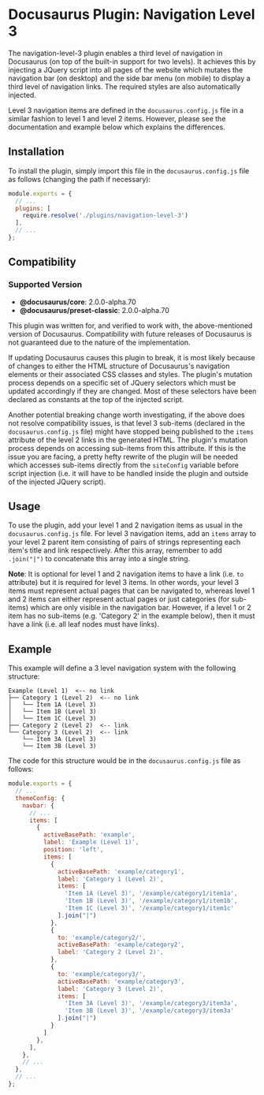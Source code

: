 # Docusaurus Plugin: Navigation Level 3

The navigation-level-3 plugin enables a third level of navigation in Docusaurus (on top of 
the built-in support for two levels). It achieves this by injecting a JQuery script into all 
pages of the website which mutates the navigation bar (on desktop) and the side bar menu (on 
mobile) to display a third level of navigation links. The required styles are also 
automatically injected.

Level 3 navigation items are defined in the `docusaurus.config.js` file in a similar fashion
to level 1 and level 2 items. However, please see the documentation and example below which
explains the differences.

## Installation

To install the plugin, simply import this file in the `docusaurus.config.js` file as follows 
(changing the path if necessary):

```javascript
module.exports = {
  // ...
  plugins: [
    require.resolve('./plugins/navigation-level-3')
  ],
  // ...
};
```

## Compatibility

### Supported Version
- **@docusaurus/core**: 2.0.0-alpha.70
- **@docusaurus/preset-classic**: 2.0.0-alpha.70

This plugin was written for, and verified to work with, the above-mentioned version of Docusaurus. 
Compatibility with future releases of Docusaurus is not guaranteed due to the nature of the
implementation. 

If updating Docusaurus causes this plugin to break, it is most likely because of changes to
either the HTML structure of Docusaurus's navigation elements or their associated CSS classes
and styles. The plugin's mutation process depends on a specific set of JQuery selectors 
which must be updated accordingly if they are changed. Most of these selectors have been
declared as constants at the top of the injected script.

Another potential breaking change worth investigating, if the above does not resolve 
compatibility issues, is that level 3 sub-items (declared in the `docusaurus.config.js` file)
might have stopped being published to the `items` attribute of the level 2 links in the 
generated HTML. The plugin's mutation process depends on accessing sub-items from this
attribute. If this is the issue you are facing, a pretty hefty rewrite of the plugin will
be needed which accesses sub-items directly from the `siteConfig` variable before script
injection (i.e. it will have to be handled inside the plugin and outside of the injected 
JQuery script).

## Usage

To use the plugin, add your level 1 and 2 navigation items as usual in the `docusaurus.config.js` 
file. For level 3 navigation items, add an `items` array to your level 2 parent item consisting 
of pairs of strings representing each item's title and link respectively. After this array, 
remember to add `.join("|")` to concatenate this array into a single string.

**Note**: It is optional for level 1 and 2 navigation items to have a link (i.e. `to` attribute) 
but it is required for level 3 items. In other words, your level 3 items must represent actual 
pages that can be navigated to, whereas level 1 and 2 items can either represent actual pages or 
just categories (for sub-items) which are only visible in the navigation bar. However, if a 
level 1 or 2 item has no sub-items (e.g. 'Category 2' in the example below), then it must have a 
link (i.e. all leaf nodes must have links).

## Example

This example will define a 3 level navigation system with the following structure:

```
Example (Level 1)  <-- no link
├── Category 1 (Level 2)  <-- no link
│   └── Item 1A (Level 3)
│   └── Item 1B (Level 3)
│   └── Item 1C (Level 3)
├── Category 2 (Level 2)  <-- link
└── Category 3 (Level 2)  <-- link
    └── Item 3A (Level 3)
    └── Item 3B (Level 3)
```

The code for this structure would be in the `docusaurus.config.js` file as follows:

```javascript
module.exports = {
  // ...
  themeConfig: {
    navbar: {
      // ...
      items: [
        {
          activeBasePath: 'example',
          label: 'Example (Level 1)',
          position: 'left',
          items: [
            {
              activeBasePath: 'example/category1',
              label: 'Category 1 (Level 2)',
              items: [
                'Item 1A (Level 3)', '/example/category1/item1a',
                'Item 1B (Level 3)', '/example/category1/item1b',
                'Item 1C (Level 3)', '/example/category1/item1c'
              ].join("|")
            },
            {
              to: 'example/category2/',
              activeBasePath: 'example/category2',
              label: 'Category 2 (Level 2)',
            },
            {
              to: 'example/category3/',
              activeBasePath: 'example/category3',
              label: 'Category 3 (Level 2)',
              items: [
                'Item 3A (Level 3)', '/example/category3/item3a',
                'Item 3B (Level 3)', '/example/category3/item3a'
              ].join("|")
            }
          ]
        },
      ],
    },
    // ...
  },
  // ...
};
```
